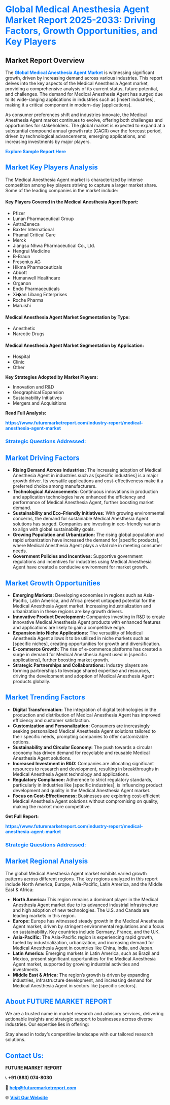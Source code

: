 <h1 style="color: #007BFF;">Global Medical Anesthesia Agent Market Report 2025-2033: Driving Factors, Growth Opportunities, and Key Players</h1>

<section id="overview">
<h2>Market Report Overview</h2>
<p>The <a href="https://www.futuremarketreport.com/industry-report/medical-anesthesia-agent-market" style="color: #007BFF; text-decoration: none;"><strong>Global Medical Anesthesia Agent Market</strong></a> is witnessing significant growth, driven by increasing demand across various industries. This report delves into the key aspects of the Medical Anesthesia Agent market, providing a comprehensive analysis of its current status, future potential, and challenges. The demand for Medical Anesthesia Agent has surged due to its wide-ranging applications in industries such as [insert industries], making it a critical component in modern-day [applications].</p>
<p>As consumer preferences shift and industries innovate, the Medical Anesthesia Agent market continues to evolve, offering both challenges and opportunities for stakeholders. The global market is expected to expand at a substantial compound annual growth rate (CAGR) over the forecast period, driven by technological advancements, emerging applications, and increasing investments by major players.</p>
</section>

<section id="overview">
<p><a href="https://www.futuremarketreport.com/request-sample/reportId=78309" style="color: #007BFF; text-decoration: none;"><strong>Explore Sample Report Here</strong></a></p>
</section>

<section id="key-players">
<h2 style="color: #007BFF;">Market Key Players Analysis</h2>
<p>The Medical Anesthesia Agent market is characterized by intense competition among key players striving to capture a larger market share. Some of the leading companies in the market include:</p>
<h4>Key Players Covered in the Medical Anesthesia Agent Report:</h4>
<ul><li>Pfizer</li><li>Lunan Pharmaceutical Group</li><li>AstraZeneca</li><li>Baxter International</li><li>Piramal Critical Care</li><li>Merck</li><li>Jiangsu Nhwa Pharmaceutical Co., Ltd.</li><li>Hengrui Medicine</li><li>B-Braun</li><li>Fresenius AG</li><li>Hikma Pharmaceuticals</li><li>Abbott</li><li>Humanwell Healthcare</li><li>Organon</li><li>Endo Pharmaceuticals</li><li>Xi�an Libang Enterprises</li><li>Roche Pharma</li><li>Maruishi</li></ul>
<h4>Medical Anesthesia Agent Market Segmentation by Type:</h4>
<ul><li>Anesthetic</li><li>Narcotic Drugs</li></ul>

<h4>Medical Anesthesia Agent Market Segmentation by Application:</h4>
<ul><li>Hospital</li><li>Clinic</li><li>Other</li></ul>
<p><strong>Key Strategies Adopted by Market Players:</strong></p>
<ul>
<li>Innovation and R&D</li>
<li>Geographical Expansion</li>
<li>Sustainability Initiatives</li>
<li>Mergers and Acquisitions</li>
</ul>
</section>

<section>
<p><strong>Read Full Analysis: </strong></p><a href="https://www.futuremarketreport.com/industry-report/medical-anesthesia-agent-market" style="color: #007BFF; text-decoration: none;"><strong>https://www.futuremarketreport.com/industry-report/medical-anesthesia-agent-market</strong></a>
<h3 style="color: #007BFF;">Strategic Questions Addressed:</h3>
</section>

<section id="driving-factors">
<h2 style="color: #007BFF;">Market Driving Factors</h2>
<ul>
<li><strong>Rising Demand Across Industries:</strong> The increasing adoption of Medical Anesthesia Agent in industries such as [specific industries] is a major growth driver. Its versatile applications and cost-effectiveness make it a preferred choice among manufacturers.</li>
<li><strong>Technological Advancements:</strong> Continuous innovations in production and application technologies have enhanced the efficiency and performance of Medical Anesthesia Agent, further boosting market demand.</li>
<li><strong>Sustainability and Eco-Friendly Initiatives:</strong> With growing environmental concerns, the demand for sustainable Medical Anesthesia Agent solutions has surged. Companies are investing in eco-friendly variants to align with global sustainability goals.</li>
<li><strong>Growing Population and Urbanization:</strong> The rising global population and rapid urbanization have increased the demand for [specific products], where Medical Anesthesia Agent plays a vital role in meeting consumer needs.</li>
<li><strong>Government Policies and Incentives:</strong> Supportive government regulations and incentives for industries using Medical Anesthesia Agent have created a conducive environment for market growth.</li>
</ul>
</section>

<section id="growth-opportunities">
<h2 style="color: #007BFF;">Market Growth Opportunities</h2>
<ul>
<li><strong>Emerging Markets:</strong> Developing economies in regions such as Asia-Pacific, Latin America, and Africa present untapped potential for the Medical Anesthesia Agent market. Increasing industrialization and urbanization in these regions are key growth drivers.</li>
<li><strong>Innovative Product Development:</strong> Companies investing in R&D to create innovative Medical Anesthesia Agent products with enhanced features and applications are likely to gain a competitive edge.</li>
<li><strong>Expansion into Niche Applications:</strong> The versatility of Medical Anesthesia Agent allows it to be utilized in niche markets such as [specific niches], creating opportunities for growth and diversification.</li>
<li><strong>E-commerce Growth:</strong> The rise of e-commerce platforms has created a surge in demand for Medical Anesthesia Agent used in [specific applications], further boosting market growth.</li>
<li><strong>Strategic Partnerships and Collaborations:</strong> Industry players are forming partnerships to leverage shared expertise and resources, driving the development and adoption of Medical Anesthesia Agent products globally.</li>
</ul>
</section>

<section id="trending-factors">
<h2 style="color: #007BFF;">Market Trending Factors</h2>
<ul>
<li><strong>Digital Transformation:</strong> The integration of digital technologies in the production and distribution of Medical Anesthesia Agent has improved efficiency and customer satisfaction.</li>
<li><strong>Customization and Personalization:</strong> Consumers are increasingly seeking personalized Medical Anesthesia Agent solutions tailored to their specific needs, prompting companies to offer customizable options.</li>
<li><strong>Sustainability and Circular Economy:</strong> The push towards a circular economy has driven demand for recyclable and reusable Medical Anesthesia Agent solutions.</li>
<li><strong>Increased Investment in R&D:</strong> Companies are allocating significant resources to research and development, resulting in breakthroughs in Medical Anesthesia Agent technology and applications.</li>
<li><strong>Regulatory Compliance:</strong> Adherence to strict regulatory standards, particularly in industries like [specific industries], is influencing product development and quality in the Medical Anesthesia Agent market.</li>
<li><strong>Focus on Cost-Effectiveness:</strong> Businesses are exploring cost-efficient Medical Anesthesia Agent solutions without compromising on quality, making the market more competitive.</li>
</ul>
</section>

<section>
<p><strong>Get Full Report: </strong></p><a href="https://www.futuremarketreport.com/industry-report/medical-anesthesia-agent-market" style="color: #007BFF; text-decoration: none;"><strong>https://www.futuremarketreport.com/industry-report/medical-anesthesia-agent-market</strong></a>
<h3 style="color: #007BFF;">Strategic Questions Addressed:</h3>
</section>


<section id="regional-analysis">
<h2 style="color: #007BFF;">Market Regional Analysis</h2>
<p>The global Medical Anesthesia Agent market exhibits varied growth patterns across different regions. The key regions analyzed in this report include North America, Europe, Asia-Pacific, Latin America, and the Middle East & Africa:</p>
<ul>
<li><strong>North America:</strong> This region remains a dominant player in the Medical Anesthesia Agent market due to its advanced industrial infrastructure and high adoption of new technologies. The U.S. and Canada are leading markets in this region.</li>
<li><strong>Europe:</strong> Europe has witnessed steady growth in the Medical Anesthesia Agent market, driven by stringent environmental regulations and a focus on sustainability. Key countries include Germany, France, and the U.K.</li>
<li><strong>Asia-Pacific:</strong> The Asia-Pacific region is experiencing rapid growth, fueled by industrialization, urbanization, and increasing demand for Medical Anesthesia Agent in countries like China, India, and Japan.</li>
<li><strong>Latin America:</strong> Emerging markets in Latin America, such as Brazil and Mexico, present significant opportunities for the Medical Anesthesia Agent market, supported by growing industrial activities and investments.</li>
<li><strong>Middle East & Africa:</strong> The region’s growth is driven by expanding industries, infrastructure development, and increasing demand for Medical Anesthesia Agent in sectors like [specific sectors].</li>
</ul>
</section>

<footer>
<h2 style="color: #007BFF;">About FUTURE MARKET REPORT</h2>
<p>We are a trusted name in market research and advisory services, delivering actionable insights and strategic support to businesses across diverse industries. Our expertise lies in offering:</p>

<p>Stay ahead in today’s competitive landscape with our tailored research solutions.</p>

<h2 style="color: #007BFF;">Contact Us:</h2>
<p><strong>FUTURE MARKET REPORT</strong></p>
<p>📞 <strong>+91 (883) 074-8030</strong></p>
<p>📧 <strong><a href="mailto:help@futuremarketreport.com" style="color: #007BFF;">help@futuremarketreport.com</a></strong></p>
<p>🌐 <strong><a href="https://www.futuremarketreport.com/" style="color: #007BFF;">Visit Our Website</a></strong></p>
</footer>
